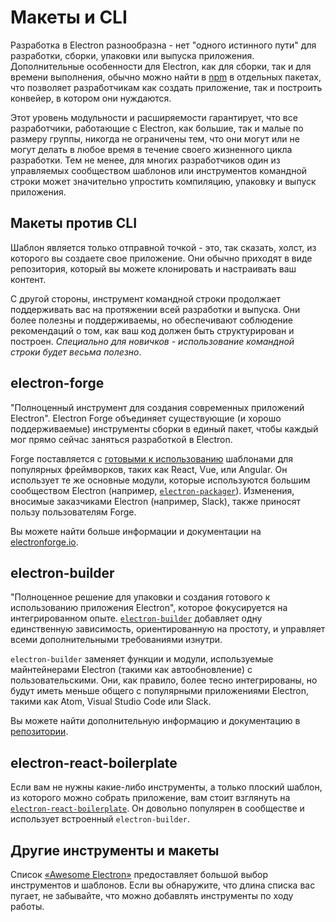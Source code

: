 # Макеты и CLI

Разработка в Electron разнообразна - нет "одного истинного пути" для разработки, сборки, упаковки или выпуска приложения. Дополнительные особенности для Electron, как для сборки, так и для времени выполнения, обычно можно найти в [npm](https://www.npmjs.com/search?q=electron) в отдельных пакетах, что позволяет разработчикам как создать приложение, так и построить конвейер, в котором они нуждаются.

Этот уровень модульности и расширяемости гарантирует, что все разработчики, работающие с Electron, как большие, так и малые по размеру группы, никогда не ограничены тем, что они могут или не могут делать в любое время в течение своего жизненного цикла разработки. Тем не менее, для многих разработчиков один из управляемых сообществом шаблонов или инструментов командной строки может значительно упростить компиляцию, упаковку и выпуск приложения.

## Макеты против CLI

Шаблон является только отправной точкой - это, так сказать, холст, из которого вы создаете свое приложение. Они обычно приходят в виде репозитория, который вы можете клонировать и настраивать ваш контент.

С другой стороны, инструмент командной строки продолжает поддерживать вас на протяжении всей разработки и выпуска. Они более полезны и поддерживаемы, но обеспечивают соблюдение рекомендаций о том, как ваш код должен быть структурирован и построен. *Специально для новичков - использование командной строки будет весьма полезно*.

## electron-forge

"Полноценный инструмент для создания современных приложений Electron". Electron Forge объединяет существующие (и хорошо поддерживаемые) инструменты сборки в единый пакет, чтобы каждый мог прямо сейчас заняться разработкой в Electron.

Forge поставляется с [готовыми к использованию](https://electronforge.io/templates) шаблонами для популярных фреймворков, таких как React, Vue, или Angular. Он использует те же основные модули, которые используются большим сообществом Electron (например, [`electron-packager`](https://github.com/electron/electron-packager)). Изменения, вносимые заказчиками Electron (например, Slack), также приносят пользу пользователям Forge.

Вы можете найти больше информации и документации на [electronforge.io](https://electronforge.io/).

## electron-builder

"Полноценное решение для упаковки и создания готового к использованию приложения Electron", которое фокусируется на интегрированном опыте. [`electron-builder`](https://github.com/electron-userland/electron-builder) добавляет одну единственную зависимость, ориентированную на простоту, и управляет всеми дополнительными требованиями изнутри.

`electron-builder` заменяет функции и модули, используемые майнтейнерами Electron (такими как автообновление) с пользовательскими. Они, как правило, более тесно интегрированы, но будут иметь меньше общего с популярными приложениями Electron, такими как Atom, Visual Studio Code или Slack.

Вы можете найти дополнительную информацию и документацию в [репозитории](https://github.com/electron-userland/electron-builder).

## electron-react-boilerplate

Если вам не нужны какие-либо инструменты, а только плоский шаблон, из которого можно собрать приложение, вам стоит взглянуть на [`electron-react-boilerplate`](https://github.com/chentsulin/electron-react-boilerplate). Он довольно популярен в сообществе и использует встроенный `electron-builder`.

## Другие инструменты и макеты

Список [«Awesome Electron»](https://github.com/sindresorhus/awesome-electron#boilerplates) предоставляет большой выбор инструментов и шаблонов. Если вы обнаружите, что длина списка вас пугает, не забывайте, что можно добавлять инструменты по ходу работы.